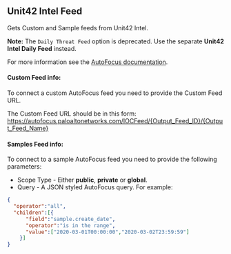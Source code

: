 ## Unit42 Intel Feed
Gets Custom and Sample feeds from Unit42 Intel.

**Note:** The `Daily Threat Feed` option is deprecated. Use the separate **Unit42 Intel Daily Feed** instead. 

For more information see the [AutoFocus documentation](https://docs.paloaltonetworks.com/autofocus/autofocus-admin/autofocus-feeds.html).

#### Custom Feed info:
To connect a custom AutoFocus feed you need to provide the Custom Feed URL.

The Custom Feed URL should be in this form:
https://autofocus.paloaltonetworks.com/IOCFeed/{Output_Feed_ID}/{Output_Feed_Name}

#### Samples Feed info:
To connect to a sample AutoFocus feed you need to provide the following parameters:
* Scope Type - Either **public**, **private** or **global**.
* Query - A JSON styled AutoFocus query. For example: 
```json
{
  "operator":"all",
  "children":[{
      "field":"sample.create_date",
      "operator":"is in the range",
      "value":["2020-03-01T00:00:00","2020-03-02T23:59:59"]
    }]
}
```
